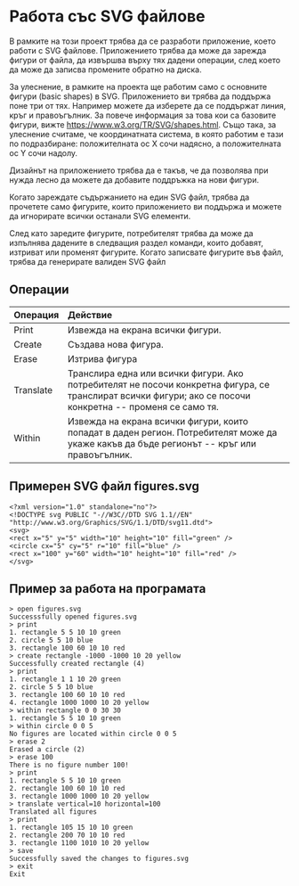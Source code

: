 # Работа със SVG файлове
В рамките на този проект трябва да се разработи приложение, което работи с SVG файлове. Приложението трябва да може да зарежда фигури от файла, да извършва върху тях дадени операции, след което да може да записва промените обратно на диска.

За улеснение, в рамките на проекта ще работим само с основните фигури (basic shapes) в SVG. Приложението ви трябва да поддържа поне три от тях. Например можете да изберете да се поддържат линия, кръг и правоъгълник. За повече информация за това кои са базовите фигури, вижте https://www.w3.org/TR/SVG/shapes.html.
Също така, за улеснение считаме, че координатната система, в която работим е тази по подразбиране: положителната ос X сочи надясно, а положителната ос Y сочи надолу.

Дизайнът на приложението трябва да е такъв, че да позволява при нужда лесно да можете да добавите поддръжка на нови фигури.

Когато зареждате съдържанието на един SVG файл, трябва да прочетете само фигурите, които приложението ви поддържа и можете да игнорирате всички останали SVG елементи.

След като заредите фигурите, потребителят трябва да може да изпълнява дадените в следващия раздел команди, които добавят, изтриват или променят фигурите.
Когато записвате фигурите във файл, трябва да генерирате валиден SVG файл

## Операции

| Операция      | Действие      |
| ------------- |:--------------|
| Print         | Извежда на екрана всички фигури. |
| Create        | Създава нова фигура.             |
| Erase         | Изтрива фигура                   |
| Translate     | Транслира една или всички фигури. Ако потребителят не посочи конкретна фигура, се транслират всички фигури; ако се посочи конкретна -- променя се само тя. |
| Within        | Извежда на екрана всички фигури, които попадат в даден регион. Потребителят може да укаже какъв да бъде регионът -- кръг или правоъгълник. |

## Примерен SVG файл figures.svg

```
<?xml version="1.0" standalone="no"?>
<!DOCTYPE svg PUBLIC "-//W3C//DTD SVG 1.1//EN"
"http://www.w3.org/Graphics/SVG/1.1/DTD/svg11.dtd">
<svg>
<rect x="5" y="5" width="10" height="10" fill="green" />
<circle cx="5" cy="5" r="10" fill="blue" />
<rect x="100" y="60" width="10" height="10" fill="red" />
</svg>
```

## Пример за работа на програмата

```
> open figures.svg
Successsfully opened figures.svg
> print
1. rectangle 5 5 10 10 green
2. circle 5 5 10 blue
3. rectangle 100 60 10 10 red
> create rectangle -1000 -1000 10 20 yellow
Successfully created rectangle (4)
> print
1. rectangle 1 1 10 20 green
2. circle 5 5 10 blue
3. rectangle 100 60 10 10 red
4. rectangle 1000 1000 10 20 yellow
> within rectangle 0 0 30 30
1. rectangle 5 5 10 10 green
> within circle 0 0 5
No figures are located within circle 0 0 5
> erase 2
Erased a circle (2)
> erase 100
There is no figure number 100!
> print
1. rectangle 5 5 10 10 green
2. rectangle 100 60 10 10 red
3. rectangle 1000 1000 10 20 yellow
> translate vertical=10 horizontal=100
Translated all figures
> print
1. rectangle 105 15 10 10 green
2. rectangle 200 70 10 10 red
3. rectangle 1100 1010 10 20 yellow
> save
Successfully saved the changes to figures.svg
> exit
Exit
```
